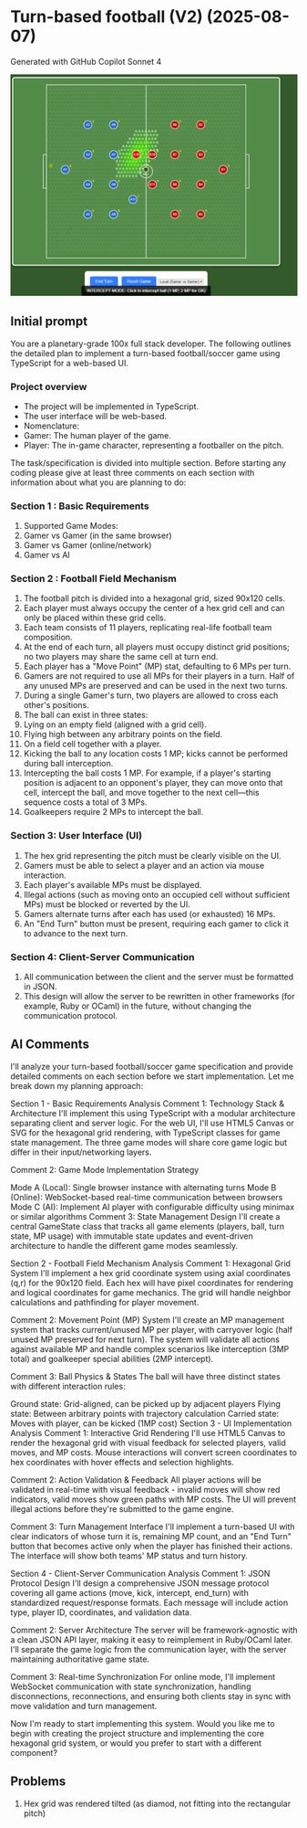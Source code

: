 # Turn-based football (V2) (2025-08-07)
Generated with GitHub Copilot Sonnet 4

![Hex grid](../images/TBF2.png)
## Initial prompt

You are a planetary-grade 100x full stack developer. The following outlines the detailed plan to implement a turn-based football/soccer game using TypeScript for a web-based UI.

### Project overview

* The project will be implemented in TypeScript.
* The user interface will be web-based.
* Nomenclature:
* Gamer: The human player of the game.
* Player: The in-game character, representing a footballer on the pitch.

The task/specification is divided into multiple section.
Before starting any coding please give at least three comments on each section with information about what you are planning to do:

### Section 1 : Basic Requirements
1.	Supported Game Modes:
2.	Gamer vs Gamer (in the same browser)
3.	Gamer vs Gamer (online/network)
4.	Gamer vs AI

### Section 2 : Football Field Mechanism
1.	The football pitch is divided into a hexagonal grid, sized 90x120 cells.
2.	Each player must always occupy the center of a hex grid cell and can only be placed within these grid cells.
3.	Each team consists of 11 players, replicating real-life football team composition.
4.	At the end of each turn, all players must occupy distinct grid positions; no two players may share the same cell at turn end.
5.	Each player has a "Move Point" (MP) stat, defaulting to 6 MPs per turn.
6.	Gamers are not required to use all MPs for their players in a turn. Half of any unused MPs are preserved and can be used in the next two turns.
7.	During a single Gamer's turn, two players are allowed to cross each other's positions.
8.	The ball can exist in three states:
9.	Lying on an empty field (aligned with a grid cell).
10.	Flying high between any arbitrary points on the field.
11.	On a field cell together with a player.
12.	Kicking the ball to any location costs 1 MP; kicks cannot be performed during ball interception.
13.	Intercepting the ball costs 1 MP. For example, if a player's starting position is adjacent to an opponent's player, they can move onto that cell, intercept the ball, and move together to the next cell—this sequence costs a total of 3 MPs.
14.	Goalkeepers require 2 MPs to intercept the ball.

### Section 3: User Interface (UI)
1.	The hex grid representing the pitch must be clearly visible on the UI.
2.	Gamers must be able to select a player and an action via mouse interaction.
3.	Each player's available MPs must be displayed.
4.	Illegal actions (such as moving onto an occupied cell without sufficient MPs) must be blocked or reverted by the UI.
5.	Gamers alternate turns after each has used (or exhausted) 16 MPs.
6.	An "End Turn" button must be present, requiring each gamer to click it to advance to the next turn.

### Section 4: Client-Server Communication
1.	All communication between the client and the server must be formatted in JSON.
2.	This design will allow the server to be rewritten in other frameworks (for example, Ruby or OCaml) in the future, without changing the communication protocol.

## AI Comments

I'll analyze your turn-based football/soccer game specification and provide detailed comments on each section before we start implementation. Let me break down my planning approach:

Section 1 - Basic Requirements Analysis
Comment 1: Technology Stack & Architecture I'll implement this using TypeScript with a modular architecture separating client and server logic. For the web UI, I'll use HTML5 Canvas or SVG for the hexagonal grid rendering, with TypeScript classes for game state management. The three game modes will share core game logic but differ in their input/networking layers.

Comment 2: Game Mode Implementation Strategy

Mode A (Local): Single browser instance with alternating turns
Mode B (Online): WebSocket-based real-time communication between browsers
Mode C (AI): Implement AI player with configurable difficulty using minimax or similar algorithms
Comment 3: State Management Design I'll create a central GameState class that tracks all game elements (players, ball, turn state, MP usage) with immutable state updates and event-driven architecture to handle the different game modes seamlessly.

Section 2 - Football Field Mechanism Analysis
Comment 1: Hexagonal Grid System I'll implement a hex grid coordinate system using axial coordinates (q,r) for the 90x120 field. Each hex will have pixel coordinates for rendering and logical coordinates for game mechanics. The grid will handle neighbor calculations and pathfinding for player movement.

Comment 2: Movement Point (MP) System I'll create an MP management system that tracks current/unused MP per player, with carryover logic (half unused MP preserved for next turn). The system will validate all actions against available MP and handle complex scenarios like interception (3MP total) and goalkeeper special abilities (2MP intercept).

Comment 3: Ball Physics & States The ball will have three distinct states with different interaction rules:

Ground state: Grid-aligned, can be picked up by adjacent players
Flying state: Between arbitrary points with trajectory calculation
Carried state: Moves with player, can be kicked (1MP cost)
Section 3 - UI Implementation Analysis
Comment 1: Interactive Grid Rendering I'll use HTML5 Canvas to render the hexagonal grid with visual feedback for selected players, valid moves, and MP costs. Mouse interactions will convert screen coordinates to hex coordinates with hover effects and selection highlights.

Comment 2: Action Validation & Feedback All player actions will be validated in real-time with visual feedback - invalid moves will show red indicators, valid moves show green paths with MP costs. The UI will prevent illegal actions before they're submitted to the game engine.

Comment 3: Turn Management Interface I'll implement a turn-based UI with clear indicators of whose turn it is, remaining MP count, and an "End Turn" button that becomes active only when the player has finished their actions. The interface will show both teams' MP status and turn history.

Section 4 - Client-Server Communication Analysis
Comment 1: JSON Protocol Design I'll design a comprehensive JSON message protocol covering all game actions (move, kick, intercept, end_turn) with standardized request/response formats. Each message will include action type, player ID, coordinates, and validation data.

Comment 2: Server Architecture The server will be framework-agnostic with a clean JSON API layer, making it easy to reimplement in Ruby/OCaml later. I'll separate the game logic from the communication layer, with the server maintaining authoritative game state.

Comment 3: Real-time Synchronization For online mode, I'll implement WebSocket communication with state synchronization, handling disconnections, reconnections, and ensuring both clients stay in sync with move validation and turn management.

Now I'm ready to start implementing this system. Would you like me to begin with creating the project structure and implementing the core hexagonal grid system, or would you prefer to start with a different component?


## Problems
1. Hex grid was rendered tilted (as diamod, not fitting into the rectangular pitch)
